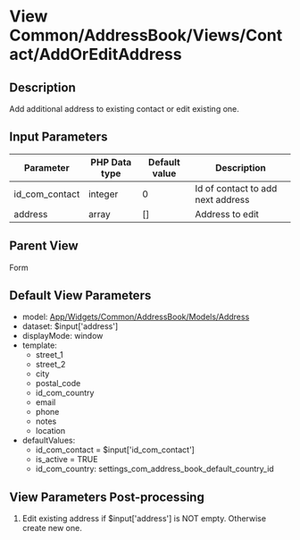 # View Common/AddressBook/Views/Contact/AddOrEditAddress

## Description

Add additional address to existing contact or edit existing one.

## Input Parameters

| Parameter      | PHP Data type | Default value | Description                       |
| -------------- | ------------- | ------------- | --------------------------------- |
| id_com_contact | integer       | 0             | Id of contact to add next address |
| address        | array         | []            | Address to edit                   |

## Parent View

Form

## Default View Parameters

* model: [App/Widgets/Common/AddressBook/Models/Address](../../Models/Address.md)
* dataset: $input['address']
* displayMode: window
* template:
  * street_1
  * street_2
  * city
  * postal_code
  * id_com_country
  * email
  * phone
  * notes
  * location
* defaultValues:
  * id_com_contact = $input['id_com_contact']
  * is_active = TRUE
  * id_com_country: settings_com_address_book_default_country_id

## View Parameters Post-processing

1. Edit existing address if $input['address'] is NOT empty. Otherwise create new one.